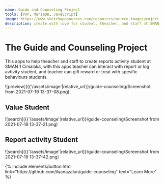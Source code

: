 ```yaml
---
name: Guide and Counseling Project
tools: [PHP, MariaDB, JavaScript]
image: https://www.sketchappsources.com/resources/source-image/project-neon-groove-music-ui.png
description: create with love for student, theacher, and staff at SMAN 1 Cimalaka. to help services report activity behaviours student.
---
```


# The Guide and Counseling Project

This apps to help theacher and staff to create reports activity student at SMAN 1 Cimalaka, with this apps teacher can interact with report or log avtivity student, and teacher can gift reward or treat with spesific behaviours students.

![preview]({{'/assets/image'|relative_url}}/guide-counseling/Screenshot from 2021-07-19 13-37-08.png)

## Value Student

![search]({{'/assets/image'|relative_url}}/guide-counseling/Screenshot from 2021-07-19 13-37-21.png)

## Report activity Student

![search]({{'/assets/image'|relative_url}}/guide-counseling/Screenshot from 2021-07-19 13-37-42.png)

<p class="text-center">
{% include elements/button.html link="https://github.com/ilyanazalun/guide-counseling" text="Learn More" %}
</p>